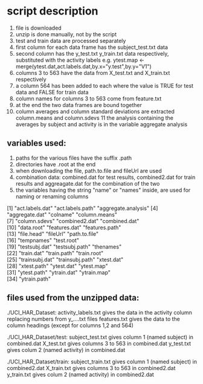 # script description

1. file is downloaded
2. unzip is done manually, not by the script
3. test and train data are processed separately
4. first column for each data frame has the subject_test.txt data
5. second column has the y_test.txt y_train.txt data respectively, substituted with the activity labels
   e.g. ytest.map <- merge(ytest.dat,act.labels.dat,by.x="y.test",by.y="V1")
6. columns 3 to 563 have the data from X_test.txt and X_train.txt respectively
7. a column 564 has been added to each where the value is TRUE for test data and FALSE for train data
8. column names for columns 3 to 563 come from feature.txt
9. at the end the two data frames are bound together
10. column averages and column standard deviations are extracted column.means and column.sdevs
11 the analysis containing the averages by subject and activity is in the variable aggregate analysis

## variables used:
1. paths for the various files have the suffix .path
2. directories have .root at the end
3. when downloading the file, path.to.file and fileUrl are used
4. combination data: combined.dat for test results, combined2.dat for train results and aggreagate.dat for the combination of the two
5. the variables having the string "name" or "names" inside, are used for naming or renaming columns

 [1] "act.labels.dat"     "act.labels.path"    "aggregate.analysis"
 [4] "aggregate.dat"      "colname"            "column.means"      
 [7] "column.sdevs"       "combined2.dat"      "combined.dat"      
[10] "data.root"          "features.dat"       "features.path"     
[13] "file.head"          "fileUrl"            "path.to.file"      
[16]                      "tempnames"          "test.root"         
[19] "testsubj.dat"       "testsubj.path"      "thenames"          
[22] "train.dat"          "train.path"         "train.root"        
[25] "trainsubj.dat"      "trainsubj.path"     "xtest.dat"         
[28] "xtest.path"         "ytest.dat"          "ytest.map"         
[31] "ytest.path"         "ytrain.dat"         "ytrain.map"        
[34] "ytrain.path"       

## files used from the unzipped data:
./UCI_HAR_Dataset:
activity_labels.txt   gives the data in the activity column replacing numbers from y_....txt files
features.txt          gives the data to the column headings (except for columns 1,2 and 564)

./UCI_HAR_Dataset/test:
subject_test.txt      gives column 1 (named subject) in combined.dat
X_test.txt            gives columns 3 to 563 in combined.dat
y_test.txt            gives colum 2 (named activity) in combined.dat

./UCI_HAR_Dataset/train:
subject_train.txt     gives column 1 (named subject) in combined2.dat
X_train.txt           gives columns 3 to 563 in combined2.dat
y_train.txt           gives colum 2 (named activity) in combined2.dat
